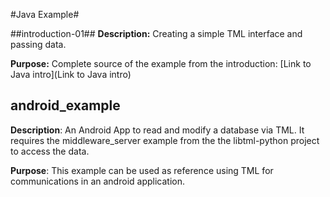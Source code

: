 #Java Example#


##introduction-01##
**Description:**
 Creating a simple TML interface and passing data.

**Purpose:**
Complete source of the example from the introduction: [Link to Java intro](Link to Java intro)


## android_example ##
**Description**:
An Android App to read and modify a database via TML. It requires the middleware_server example from the the libtml-python project to access the data.

**Purpose**:
This example can be used as reference using TML for communications in an android application.